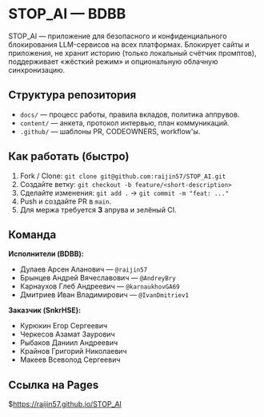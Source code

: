 # STOP_AI — BDBB

STOP_AI — приложение для безопасного и конфиденциального блокирования
LLM-сервисов на всех платформах. Блокирует сайты и приложения, не хранит
историю (только локальный счётчик промптов), поддерживает «жёсткий режим»
и опциональную облачную синхронизацию.

## Структура репозитория

- `docs/` — процесс работы, правила вкладов, политика аппрувов.
- `content/` — анкета, протокол интервью, план коммуникаций.
- `.github/` — шаблоны PR, CODEOWNERS, workflow'ы.

## Как работать (быстро)

1. Fork / Clone:
   `git clone git@github.com:raijin57/STOP_AI.git`
2. Создайте ветку:
   `git checkout -b feature/<short-description>`
3. Сделайте изменения:
   `git add .` → `git commit -m "feat: ..."`
4. Push и создайте PR в `main`.
5. Для мержа требуется **3** апрува и зелёный CI.

## Команда

**Исполнители (BDBB):**

- Дулаев Арсен Аланович — `@raijin57`
- Брынцев Андрей Вячеславович — `@AndreyBry`
- Карнаухов Глеб Андреевич — `@karnaukhovGA69`
- Дмитриев Иван Владимирович — `@IvanDmitriev1`

**Заказчик (SnkrHSE):**

- Курюкин Егор Сергеевич
- Черкесов Азамат Заурович
- Рыбаков Даниил Андреевич
- Крайнов Григорий Николаевич
- Макеев Всеволод Сергеевич

## Ссылка на Pages

$https://raijin57.github.io/STOP_AI
